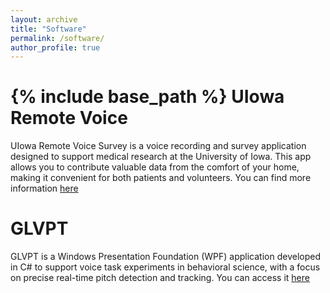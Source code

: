 ```yaml
---
layout: archive
title: "Software"
permalink: /software/
author_profile: true
---
```


{% include base_path %}
UIowa Remote Voice
======
UIowa Remote Voice Survey is a voice recording and survey application designed to support medical research at the University of Iowa. This app allows you to contribute valuable data from the comfort of your home, making it convenient for both patients and volunteers. You can find more information [here](https://dupont.cs.uiowa.edu/software/otolaryngology/remotevoice/remotevoice)


GLVPT
======
GLVPT is a Windows Presentation Foundation (WPF) application developed in C# to support voice task experiments in behavioral science, with a focus on precise real-time pitch detection and tracking. You can access it [here](https://dupont.cs.uiowa.edu/software/brain/glvpt/glvpt.html)
